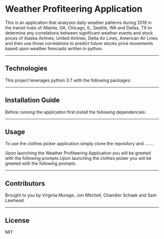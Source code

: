 # Weather Profiteering Application

This is an application that analyzes daily weather patterns during 2019 in the transit hubs of Atlanta, GA, Chicago, IL, Seattle, WA and Dallas, TX to determine any correlations between significant weather events and stock prices of Alaska Airlines, United Airlines, Delta Air Lines, American Air Lines and then use those correlations to predict future stocks price movements based upon weather forecasts written in python.

---

## Technologies

This project leverages python 3.7 with the following packages:


---

## Installation Guide

Before running the application first install the following dependencies:

---

## Usage 

To use the clothes picker application simply clone the repository and .......

Upon launching the Weather Profiteering Application you will be greeted with the following prompts.Upon launching the clothes picker you will be greeted with the following prompts.


---

## Contributors

Brought to you by Virginia Murage, Jon Mitchell, Chandler Schaak and Sam Lawhead.

---

## License

MIT